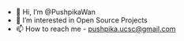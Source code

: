 - 👋 Hi, I’m @PushpikaWan
- 👀 I’m interested in Open Source Projects
- 📫 How to reach me - pushpika.ucsc@gmail.com

<!---
- 🌱 I’m currently learning ...
- 💞️ I’m looking to collaborate on - 
PushpikaWan/PushpikaWan is a ✨ special ✨ repository because its `README.md` (this file) appears on your GitHub profile.
You can click the Preview link to take a look at your changes.
--->
